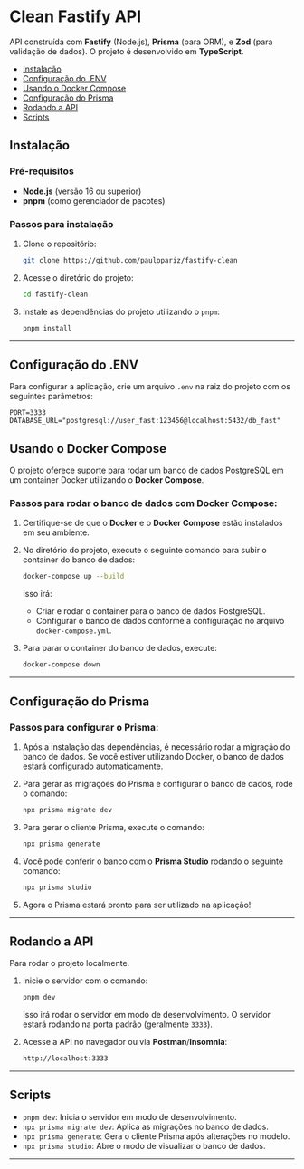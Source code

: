 
# Clean Fastify API

API construída com **Fastify** (Node.js), **Prisma** (para ORM), e **Zod** (para validação de dados). O projeto é desenvolvido em **TypeScript**.

- [Instalação](#instalação)
- [Configuração do .ENV](#configuração-do-env)
- [Usando o Docker Compose](#usando-o-docker-compose)
- [Configuração do Prisma](#configuração-do-prisma)
- [Rodando a API](#rodando-a-api)
- [Scripts](#scripts)

## Instalação

### Pré-requisitos

- **Node.js** (versão 16 ou superior)
- **pnpm** (como gerenciador de pacotes)

### Passos para instalação

1. Clone o repositório:

   ```bash
   git clone https://github.com/paulopariz/fastify-clean
   ```

2. Acesse o diretório do projeto:

   ```bash
   cd fastify-clean
   ```

3. Instale as dependências do projeto utilizando o `pnpm`:

   ```bash
   pnpm install
   ```

---

## Configuração do .ENV

Para configurar a aplicação, crie um arquivo `.env` na raiz do projeto com os seguintes parâmetros:

```env
PORT=3333
DATABASE_URL="postgresql://user_fast:123456@localhost:5432/db_fast"
```

## Usando o Docker Compose

O projeto oferece suporte para rodar um banco de dados PostgreSQL em um container Docker utilizando o **Docker Compose**.

### Passos para rodar o banco de dados com Docker Compose:

1. Certifique-se de que o **Docker** e o **Docker Compose** estão instalados em seu ambiente.

2. No diretório do projeto, execute o seguinte comando para subir o container do banco de dados:

   ```bash
   docker-compose up --build
   ```

   Isso irá:
   - Criar e rodar o container para o banco de dados PostgreSQL.
   - Configurar o banco de dados conforme a configuração no arquivo `docker-compose.yml`.

3. Para parar o container do banco de dados, execute:

   ```bash
   docker-compose down
   ```

---

## Configuração do Prisma

### Passos para configurar o Prisma:

1. Após a instalação das dependências, é necessário rodar a migração do banco de dados. Se você estiver utilizando Docker, o banco de dados estará configurado automaticamente.

2. Para gerar as migrações do Prisma e configurar o banco de dados, rode o comando:

   ```bash
   npx prisma migrate dev
   ```

3. Para gerar o cliente Prisma, execute o comando:

   ```bash
   npx prisma generate
   ```

4. Você pode conferir o banco com o **Prisma Studio** rodando o seguinte comando:

   ```bash
   npx prisma studio
   ```

5. Agora o Prisma estará pronto para ser utilizado na aplicação!

---

## Rodando a API

Para rodar o projeto localmente.

1. Inicie o servidor com o comando:

   ```bash
   pnpm dev
   ```

   Isso irá rodar o servidor em modo de desenvolvimento. O servidor estará rodando na porta padrão (geralmente `3333`).

2. Acesse a API no navegador ou via **Postman**/**Insomnia**:

   ```bash
   http://localhost:3333
   ```   
---

## Scripts

- `pnpm dev`: Inicia o servidor em modo de desenvolvimento.
- `npx prisma migrate dev`: Aplica as migrações no banco de dados.
- `npx prisma generate`: Gera o cliente Prisma após alterações no modelo.
- `npx prisma studio`: Abre o modo de visualizar o banco de dados.

---
